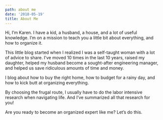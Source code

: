 ```yaml
---
path: about me
date: '2018-05-19'
title: About Me
---
```

Hi, I’m Karen. I have a kid, a husband, a house, and a lot of useful knowledge.  I’m on a mission to teach you a little bit about everything, and how to organize it.  

This little blog started when I realized I was a self-taught woman with a lot of advice to share. I’ve moved 10 times in the last 10 years, raised my daughter, helped my husband become a sought-after engineering manager, and helped us save ridiculous amounts of time and money. 

I blog about how to buy the right home, how to budget for a rainy day, and how to kick butt at organizing everything.

By choosing the frugal route, I usually have to do the labor intensive research when navigating life. And I’ve summarized all that research for you!

Are you ready to become an organized expert like me?  Let’s do this.
